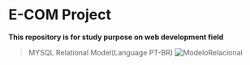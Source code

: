 # E-COM Project
**This repository is for study purpose on web development field**
>MYSQL Relational Model(Language PT-BR) ![ModeloRelacional](https://user-images.githubusercontent.com/44952113/59137323-9e299580-895d-11e9-904c-11bf0ee010fa.png)

